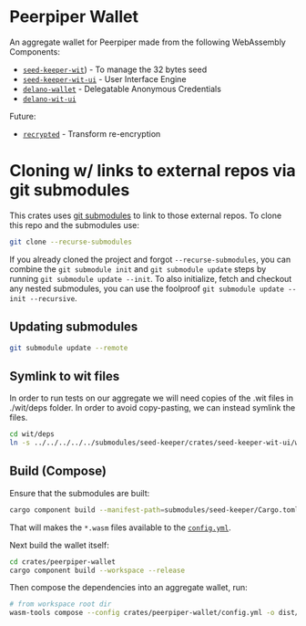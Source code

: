 # Peerpiper Wallet

An aggregate wallet for Peerpiper made from the following WebAssembly Components:

- [`seed-keeper-wit`](https://github.com/DougAnderson444/seed-keeper/tree/master/crates/seed-keeper-wit)) - To manage the 32 bytes seed
- [`seed-keeper-wit-ui`](https://github.com/DougAnderson444/seed-keeper/tree/master/crates/seed-keeper-wit-ui) - User Interface Engine
- [`delano-wallet`](https://github.com/DougAnderson444/delanocreds/tree/master/crates/delano-wallet) - Delegatable Anonymous Credentials
- [`delano-wit-ui`](https://github.com/DougAnderson444/delanocreds/tree/master/crates/delano-wit-ui)

Future:
- [`recrypted`](https://github.com/DougAnderson444/recrypted) - Transform re-encryption

# Cloning w/ links to external repos via git submodules

This crates uses [git submodules](https://git-scm.com/book/en/v2/Git-Tools-Submodules) to link to those external repos. To clone this repo and the submodules use:

```bash
git clone --recurse-submodules
```

If you already cloned the project and forgot `--recurse-submodules`, you can combine the `git submodule init` and `git submodule update` steps by running `git submodule update --init`. To also initialize, fetch and checkout any nested submodules, you can use the foolproof `git submodule update --init --recursive`.

## Updating submodules

```bash
git submodule update --remote
```

## Symlink to wit files

In order to run tests on our aggregate we will need copies of the .wit files in ./wit/deps folder. In order to avoid copy-pasting, we can instead symlink the files.

```bash
cd wit/deps
ln -s ../../../../../submodules/seed-keeper/crates/seed-keeper-wit-ui/wit/index.wit
```

## Build (Compose)

Ensure that the submodules are built:

```bash
cargo component build --manifest-path=submodules/seed-keeper/Cargo.toml --workspace --release
```

That will makes the `*.wasm` files available to the [`config.yml`](./config.yml).

Next build the wallet itself:

```bash
cd crates/peerpiper-wallet
cargo component build --workspace --release
```

Then compose the dependencies into an aggregate wallet, run:

```bash
# from workspace root dir
wasm-tools compose --config crates/peerpiper-wallet/config.yml -o dist/peerpiper-wallet-aggregate.wasm target/wasm32-wasi/release/peerpiper-wallet.wasm
```
